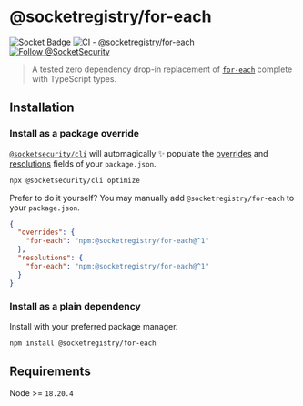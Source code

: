 # @socketregistry/for-each

[![Socket Badge](https://socket.dev/api/badge/npm/package/@socketregistry/for-each)](https://socket.dev/npm/package/@socketregistry/for-each)
[![CI - @socketregistry/for-each](https://github.com/SocketDev/socket-registry-js/actions/workflows/test.yml/badge.svg)](https://github.com/SocketDev/socket-registry-js/actions/workflows/test.yml)
[![Follow @SocketSecurity](https://img.shields.io/twitter/follow/SocketSecurity?style=social)](https://twitter.com/SocketSecurity)

> A tested zero dependency drop-in replacement of
> [`for-each`](https://www.npmjs.com/package/for-each) complete with TypeScript
> types.

## Installation

### Install as a package override

[`@socketsecurity/cli`](https://www.npmjs.com/package/@socketsecurity/cli) will
automagically :sparkles: populate the
[overrides](https://docs.npmjs.com/cli/v9/configuring-npm/package-json#overrides)
and [resolutions](https://yarnpkg.com/configuration/manifest#resolutions) fields
of your `package.json`.

```sh
npx @socketsecurity/cli optimize
```

Prefer to do it yourself? You may manually add `@socketregistry/for-each` to
your `package.json`.

```json
{
  "overrides": {
    "for-each": "npm:@socketregistry/for-each@^1"
  },
  "resolutions": {
    "for-each": "npm:@socketregistry/for-each@^1"
  }
}
```

### Install as a plain dependency

Install with your preferred package manager.

```sh
npm install @socketregistry/for-each
```

## Requirements

Node >= `18.20.4`
